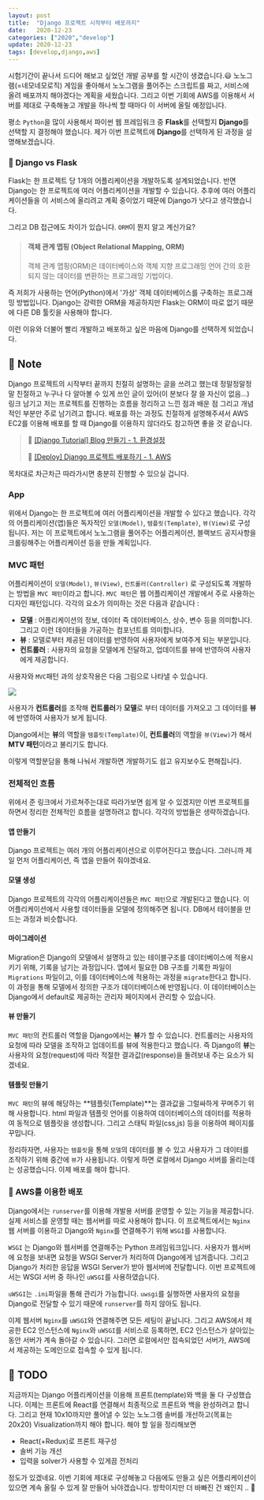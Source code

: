 ```yaml
---
layout: post
title:  "Django 프로젝트 시작부터 배포까지"
date:   2020-12-23
categories: ["2020","develop"]
update: 2020-12-23
tags: [develop,django,aws]
---
```



시험기간이 끝나서 드디어 해보고 싶었던 개발 공부를 할 시간이 생겼습니다.😃 노노그램(=네모네모로직) 게임을 좋아해서 노노그램을 풀어주는 스크립트를 짜고, 서비스에 올려 배포까지 해야겠다는 계획을 세웠습니다. 그리고 이번 기회에 AWS를 이용해서 서버를 제대로 구축해놓고 개발을 하나씩 할 때마다 이 서버에 올릴 예정입니다.

평소 `Python`을 많이 사용해서 파이썬 웹 프레임워크 중 **Flask**를 선택할지 **Django**를 선택할 지 결정해야 했습니다. 제가 이번 프로젝트에 **Django**를 선택하게 된 과정을 설명해보겠습니다.

### 👀 Django vs Flask

Flask는 한 프로젝트 당 1개의 어플리케이션을 개발하도록 설계되었습니다. 반면 Django는 한 프로젝트에 여러 어플리케이션을 개발할 수 있습니다. 추후에 여러 어플리케이션들을 이 서비스에 올리려고 계획 중이었기 때문에 Django가 낫다고 생각했습니다.

그리고 DB 접근에도 차이가 있습니다. `ORM`이 뭔지 알고 계신가요?

> #### 객체 관계 맵핑 (Object Relational Mapping, ORM)
>
> 객체 관계 맵핑(ORM)은 데이터베이스와 객체 지향 프로그래밍 언어 간의 호환되지 않는 데이터를 변환하는 프로그래밍 기법이다.

즉 저희가 사용하는 언어(Python)에서 '가상' 객체 데이터베이스를 구축하는 프로그래밍 방법입니다. Django는 강력한 ORM을 제공하지만 Flask는 ORM이 따로 없기 때문에 다른 DB 툴킷을 사용해야 합니다. 

이런 이유와 더불어 빨리 개발하고 배포하고 싶은 마음에 Django를 선택하게 되었습니다.

## 📃 Note

Django 프로젝트의 시작부터 끝까지 친절히 설명하는 글을 쓰려고 했는데 정말정말정말 친절하고 누구나 다 알아볼 수 있게 쓰인 글이 있어(이 분보다 잘 쓸 자신이 없음...) 링크 남기고 저는 프로젝트를 진행하는 흐름을 정리하고 느낀 점과 배운 점 그리고 개념적인 부분만 주로 남기려고 합니다. 배포를 하는 과정도 친절하게 설명해주셔서 AWS EC2를 이용해 배포를 할 때 Django를 이용하지 않더라도 참고하면 좋을 것 같습니다.  

>🚀  [[Django Tutorial] Blog 만들기 - 1. 환경설정](https://nachwon.github.io/django-1-setting/)
>
>🚀  [[Deploy] Django 프로젝트 배포하기 - 1. AWS](https://nachwon.github.io/django-deploy-1-aws/)

목차대로 차근차근 따라가시면 충분히 진행할 수 있으실 겁니다.

### App

위에서 Django는 한 프로젝트에 여러 어플리케이션을 개발할 수 있다고 했습니다. 각각의 어플리케이션(앱)들은 독자적인 `모델(Model)`, `템플릿(Template)`, `뷰(View)`로 구성됩니다. 저는 이 프로젝트에서 노노그램을 풀어주는  어플리케이션, 블랙보드 공지사항을 크롤링해주는 어플리케이션 등을 만들 계획입니다. 

### MVC 패턴

어플리케이션이 `모델(Model)`, `뷰(View)`, `컨트롤러(Controller)` 로 구성되도록 개발하는 방법을 `MVC 패턴`이라고 합니다. `MVC 패턴`은 웹 어플리케이션 개발에서 주로 사용하는 디자인 패턴입니다. 각각의 요소가 의미하는 것은 다음과 같습니다 :

- **모델** : 어플리케이션의 정보, 데이터 즉 데이터베이스, 상수, 변수 등을 의미합니다. 그리고 이런 데이터들을 가공하는 컴포넌트를 의미합니다.
- **뷰** : 모델로부터 제공된 데이터를 반영하여 사용자에게 보여주게 되는 부분입니다.
- **컨트롤러** : 사용자의 요청을 모델에게 전달하고, 업데이트를 뷰에 반영하여 사용자에게 제공합니다.

사용자와 `MVC`패턴 과의 상호작용은 다음 그림으로 나타낼 수 있습니다.

![](https://nachwon.github.io/img/django_tutorial/MVC.png)

사용자가 **컨트롤러**를 조작해 **컨트롤러**가 **모델**로 부터 데이터를 가져오고 그 데이터를 **뷰**에 반영하여 사용자가 보게 됩니다. 

Django에서는 **뷰**의 역할을 `템플릿(Template)`이, **컨트롤러**의 역할을 `뷰(View)`가 해서 **MTV 패턴**이라고 불리기도 합니다.

이렇게 역할분담을 통해 나눠서 개발하면 개발하기도 쉽고 유지보수도 편해집니다.

### 전체적인 흐름

위에서 준 링크에서 가르쳐주는대로 따라가보면 쉽게 알 수 있겠지만 이번 프로젝트를 하면서 정리한 전체적인 흐름을 설명하려고 합니다. 각각의 방법들은 생략하겠습니다.

#### 앱 만들기

Django 프로젝트는 여러 개의 어플리케이션으로 이루어진다고 했습니다. 그러니까 제일 먼저 어플리케이션, 즉 앱을 만들어 줘야겠네요.

#### 모델 생성

Django 프로젝트의 각각의 어플리케이션들은 `MVC 패턴`으로 개발된다고 했습니다. 이 어플리케이션에서 사용할 데이터들을 모델에 정의해주면 됩니다. DB에서 테이블을 만드는 과정과 비슷합니다.

#### 마이그레이션

Migration은 Django의 모델에서 설명하고 있는 테이블구조를 데이터베이스에 적용시키기 위해, 기록을 남기는 과정입니다. 앱에서 필요한 DB 구조를 기록한 파일이 `Migrations` 파일이고, 이를 데이터베이스에 적용하는 과정을 `migrate`한다고 합니다. 이 과정을 통해 모델에서 정의한 구조가 데이터베이스에 반영됩니다. 이 데이터베이스는 Django에서 default로 제공하는 관리자 페이지에서 관리할 수 있습니다.

#### 뷰 만들기

`MVC 패턴`의 컨트롤러 역할을 Django에서는 **뷰**가 할 수 있습니다. 컨트롤러는 사용자의 요청에 따라 모델을 조작하고 업데이트를 뷰에 적용한다고 했습니다. 즉 Django의 **뷰**는 사용자의 요청(request)에 따라 적절한 결과값(response)을 돌려보내 주는 요소가 되겠네요. 

#### 템플릿 만들기

`MVC 패턴`의 뷰에 해당하는 **템플릿(Template)**는 결과값을 그럴싸하게 꾸며주기 위해 사용합니다. html 파일과 템플릿 언어를 이용하여 데이터베이스의 데이터를 적용하여 동적으로 템플릿을 생성합니다. 그리고 스태틱 파일(css,js) 등을 이용하여 페이지를 꾸밉니다.



정리하자면, 사용자는 `템플릿`을 통해 `모델`의 데이터를 볼 수 있고 사용자가 그 데이터를 조작하기 위해 중간에 `뷰`가 사용됩니다. 이렇게 하면 로컬에서 Django 서버를 올리는데는 성공했습니다. 이제 배포를 해야 합니다.

### 🔨 AWS를 이용한 배포

Django에서는 `runserver`를 이용해 개발용 서버를 운영할 수 있는 기능을 제공합니다. 실제 서비스를 운영할 때는 웹서버를 따로 사용해야 합니다. 이 프로젝트에서는 `Nginx` 웹 서버를 이용하고 Django와 `Nginx`를 연결해주기 위해 `WSGI`를 사용합니다.

`WSGI` 는 Django와 웹서버를 연결해주는 Python 프레임워크입니다. 사용자가 웹서버에 요청을 보내면 요청을 WSGI Server가 처리하여 Django에게 넘겨줍니다. 그리고 Django가 처리한 응답을 WSGI Server가 받아 웹서버에 전달합니다. 이번 프로젝트에서는 WSGI 서버 중 하나인 `uWSGI`를 사용하였습니다.

`uWSGI`는 `.ini`파일을 통해 관리가 가능합니다. `uwsgi`를 실행하면 사용자의 요청을 Django로 전달할 수 있기 때문에 `runserver`를 하지 않아도 됩니다.

이제 웹서버 `Nginx`를 `uWSGI`와 연결해주면 모든 세팅이 끝납니다. 그리고 AWS에서 제공한 EC2 인스턴스에 `Nginx`와 `uWSGI`를 서비스로 등록하면, EC2 인스턴스가 살아있는 동안 서버가 계속 돌아갈 수 있습니다. 그러면 로컬에서만 접속되었던 서버가, AWS에서 제공하는 도메인으로 접속할 수 있게 됩니다.



## 📗 TODO

지금까지는 Django 어플리케이션을 이용해 프론트(template)와 백을 둘 다 구성했습니다. 이제는 프론트에 React를 연결해서 최종적으로 프론트와 백을 완성하려고 합니다. 그리고 현재 10x10까지만 풀어낼 수 있는 노노그램 솔버를 개선하고(목표는 20x20) Visualization까지 해야 합니다. 해야 할 일을 정리해보면

- React(+Redux)로 프론트 재구성
- 솔버 기능 개선
- 입력을 solver가 사용할 수 있게끔 전처리

정도가 있겠네요. 이번 기회에 제대로 구성해놓고 다음에도 만들고 싶은 어플리케이션이 있으면 계속 올릴 수 있게   잘 만들어 놔야겠습니다. 방학이지만 더 바빠진 건 왜인지 .. 🤣